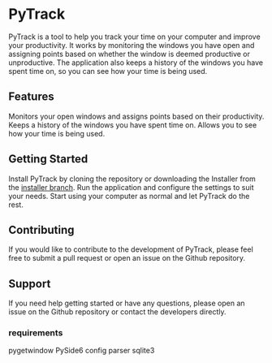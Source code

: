 # PyTrack


PyTrack is a tool to help you track your time on your computer and improve your productivity. It works by monitoring the windows you have open and assigning points based on whether the window is deemed productive or unproductive. The application also keeps a history of the windows you have spent time on, so you can see how your time is being used.

## Features
Monitors your open windows and assigns points based on their productivity.
Keeps a history of the windows you have spent time on.
Allows you to see how your time is being used.

## Getting Started
Install PyTrack by cloning the repository or downloading the Installer from the [installer branch](https://github.com/0CottonBuds/PyTrack/tree/installers).
Run the application and configure the settings to suit your needs.
Start using your computer as normal and let PyTrack do the rest.

## Contributing
If you would like to contribute to the development of PyTrack, please feel free to submit a pull request or open an issue on the Github repository.

## Support
If you need help getting started or have any questions, please open an issue on the Github repository or contact the developers directly.

### requirements
pygetwindow
PySide6
config parser
sqlite3
